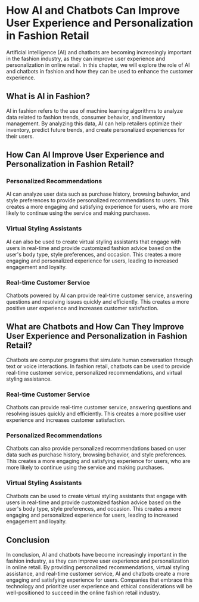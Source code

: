 How AI and Chatbots Can Improve User Experience and Personalization in Fashion Retail
========================================================================================================================================

Artificial intelligence (AI) and chatbots are becoming increasingly important in the fashion industry, as they can improve user experience and personalization in online retail. In this chapter, we will explore the role of AI and chatbots in fashion and how they can be used to enhance the customer experience.

What is AI in Fashion?
----------------------

AI in fashion refers to the use of machine learning algorithms to analyze data related to fashion trends, consumer behavior, and inventory management. By analyzing this data, AI can help retailers optimize their inventory, predict future trends, and create personalized experiences for their users.

How Can AI Improve User Experience and Personalization in Fashion Retail?
-------------------------------------------------------------------------

### Personalized Recommendations

AI can analyze user data such as purchase history, browsing behavior, and style preferences to provide personalized recommendations to users. This creates a more engaging and satisfying experience for users, who are more likely to continue using the service and making purchases.

### Virtual Styling Assistants

AI can also be used to create virtual styling assistants that engage with users in real-time and provide customized fashion advice based on the user's body type, style preferences, and occasion. This creates a more engaging and personalized experience for users, leading to increased engagement and loyalty.

### Real-time Customer Service

Chatbots powered by AI can provide real-time customer service, answering questions and resolving issues quickly and efficiently. This creates a more positive user experience and increases customer satisfaction.

What are Chatbots and How Can They Improve User Experience and Personalization in Fashion Retail?
-------------------------------------------------------------------------------------------------

Chatbots are computer programs that simulate human conversation through text or voice interactions. In fashion retail, chatbots can be used to provide real-time customer service, personalized recommendations, and virtual styling assistance.

### Real-time Customer Service

Chatbots can provide real-time customer service, answering questions and resolving issues quickly and efficiently. This creates a more positive user experience and increases customer satisfaction.

### Personalized Recommendations

Chatbots can also provide personalized recommendations based on user data such as purchase history, browsing behavior, and style preferences. This creates a more engaging and satisfying experience for users, who are more likely to continue using the service and making purchases.

### Virtual Styling Assistants

Chatbots can be used to create virtual styling assistants that engage with users in real-time and provide customized fashion advice based on the user's body type, style preferences, and occasion. This creates a more engaging and personalized experience for users, leading to increased engagement and loyalty.

Conclusion
----------

In conclusion, AI and chatbots have become increasingly important in the fashion industry, as they can improve user experience and personalization in online retail. By providing personalized recommendations, virtual styling assistance, and real-time customer service, AI and chatbots create a more engaging and satisfying experience for users. Companies that embrace this technology and prioritize user experience and ethical considerations will be well-positioned to succeed in the online fashion retail industry.
